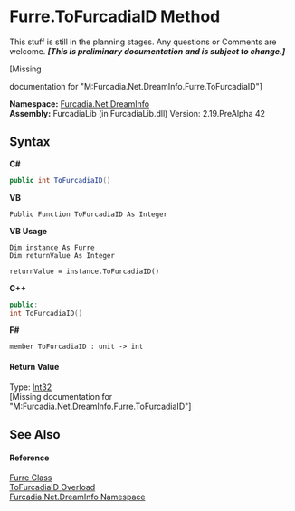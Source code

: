 # Furre.ToFurcadiaID Method 
This stuff is still in the planning stages. Any questions or Comments are welcome. _**\[This is preliminary documentation and is subject to change.\]**_

\[Missing <summary> documentation for "M:Furcadia.Net.DreamInfo.Furre.ToFurcadiaID"\]

**Namespace:**&nbsp;<a href="N_Furcadia_Net_DreamInfo">Furcadia.Net.DreamInfo</a><br />**Assembly:**&nbsp;FurcadiaLib (in FurcadiaLib.dll) Version: 2.19.PreAlpha 42

## Syntax

**C#**<br />
``` C#
public int ToFurcadiaID()
```

**VB**<br />
``` VB
Public Function ToFurcadiaID As Integer
```

**VB Usage**<br />
``` VB Usage
Dim instance As Furre
Dim returnValue As Integer

returnValue = instance.ToFurcadiaID()
```

**C++**<br />
``` C++
public:
int ToFurcadiaID()
```

**F#**<br />
``` F#
member ToFurcadiaID : unit -> int 

```


#### Return Value
Type: <a href="http://msdn2.microsoft.com/en-us/library/td2s409d" target="_blank">Int32</a><br />\[Missing <returns> documentation for "M:Furcadia.Net.DreamInfo.Furre.ToFurcadiaID"\]

## See Also


#### Reference
<a href="T_Furcadia_Net_DreamInfo_Furre">Furre Class</a><br /><a href="Overload_Furcadia_Net_DreamInfo_Furre_ToFurcadiaID">ToFurcadiaID Overload</a><br /><a href="N_Furcadia_Net_DreamInfo">Furcadia.Net.DreamInfo Namespace</a><br />